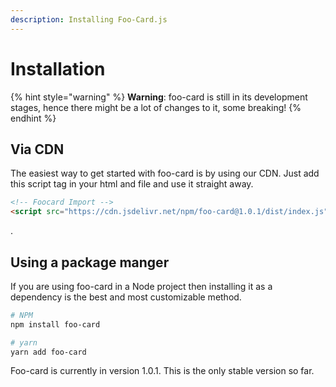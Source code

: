 ```yaml
---
description: Installing Foo-Card.js
---
```


# Installation



{% hint style="warning" %}
**Warning**: ​foo-card is still in its development stages, hence there might be a lot of changes to it, some breaking!
{% endhint %}

## Via CDN

The easiest way to get started with foo-card is by using our CDN. Just add this script tag in your html and file and use it straight away.

```html
<!-- Foocard Import -->
<script src="https://cdn.jsdelivr.net/npm/foo-card@1.0.1/dist/index.js" integrity="sha256-VxPCGijNh9pd4L4LIZljkRBZp262EO4tfk/uOS8coEw=" crossorigin="anonymous"></script>
```

.

## Using a package manger

If you are using foo-card in a Node project then installing it as a dependency is the best and most customizable method.

```bash
# NPM
npm install foo-card

# yarn
yarn add foo-card
```



Foo-card is currently in version 1.0.1. This is the only stable version so far.
